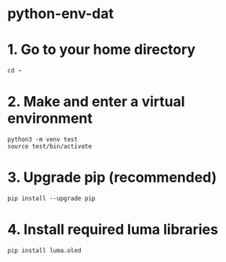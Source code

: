 
# python-env-dat

# 1. Go to your home directory

    cd ~

# 2. Make and enter a virtual environment

    python3 -m venv test
    source test/bin/activate

# 3. Upgrade pip (recommended)

    pip install --upgrade pip

# 4. Install required luma libraries

    pip install luma.oled
    